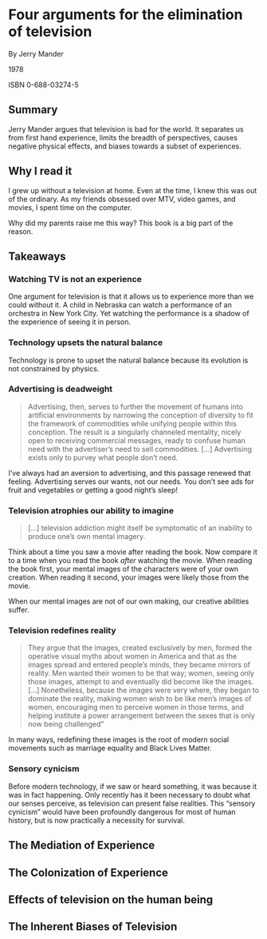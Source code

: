 # Four arguments for the elimination of television

By Jerry Mander

1978

ISBN 0-688-03274-5

## Summary

Jerry Mander argues that television is bad for the world. It separates us from first hand experience, limits the breadth of perspectives, causes negative physical effects, and biases towards a subset of experiences.

## Why I read it

I grew up without a television at home. Even at the time, I knew this was out of the ordinary. As my friends obsessed over MTV, video games, and movies, I spent time on the computer. 

Why did my parents raise me this way? This book is a big part of the reason.

## Takeaways

### Watching TV is not an experience

One argument for television is that it allows us to experience more than we could without it. A child in Nebraska can watch a performance of an orchestra in New York City. Yet watching the performance is a shadow of the experience of seeing it in person. 

### Technology upsets the natural balance

Technology is prone to upset the natural balance because its evolution is not constrained by physics. 

### Advertising is deadweight

> Advertising, then, serves to further the movement of humans into artificial environments by narrowing the conception of diversity to fit the framework of commodities while unifying people within this conception. The result is a singularly channeled mentality, nicely open to receiving commercial messages, ready to confuse human need with the advertiser’s need to sell commodities. [...] Advertising exists only to purvey what people don’t need.

I’ve always had an aversion to advertising, and this passage renewed that feeling. Advertising serves our wants, not our needs. You don’t see ads for fruit and vegetables or getting a good night’s sleep!

### Television atrophies our ability to imagine

> [...] television addiction might itself be symptomatic of an inability to produce one’s own mental imagery.

Think about a time you saw a movie after reading the book. Now compare it to a time when you read the book _after_ watching the movie. When reading the book first, your mental images of the characters were of your own creation. When reading it second, your images were likely those from the movie. 

When our mental images are not of our own making, our creative abilities suffer. 

### Television redefines reality

> They argue that the images, created exclusively by men, formed the operative visual myths about women in America and that as the images spread and entered people’s minds, they became mirrors of reality. Men wanted their women to be that way; women, seeing only those images, attempt to and eventually did become like the images. [...] Nonetheless, because the images were very where, they began to dominate the reality, making women wish to be like men’s images of women, encouraging men to perceive women in those terms, and helping institute a power arrangement between the sexes that is only now being challenged”

In many ways, redefining these images is the root of modern social movements such as marriage equality and Black Lives Matter.

### Sensory cynicism

Before modern technology, if we saw or heard something, it was because it was in fact happening. Only recently has it been necessary to doubt what our senses perceive, as television can present false realities. This “sensory cynicism” would have been profoundly dangerous for most of human history, but is now practically a necessity for survival.





## The Mediation of Experience

## The Colonization of Experience

## Effects of television on the human being

## The Inherent Biases of Television

